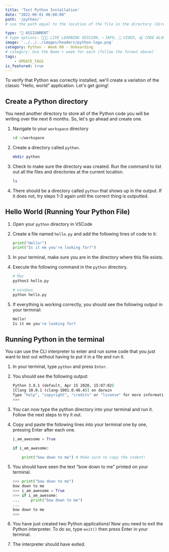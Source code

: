 ```yaml
---
title: 'Test Python Installation'
date: "2022-09-01 08:00:00"
path: '/python/'
# use the path equal to the location of the file in the directory (directory structure)

type: '📝 ASSIGNMENT'
# type options: 👩🏽‍🏫 LIVE LEARNING SESSION, ℹ️ INFO, 🎥 VIDEO, 💻 CODE ALONG, 🥼LAB, ↩️ REVIEW/NOTES, 👥 GROUP LEARNING, 👷🏼‍♂️ GROUP PROJECT, 🧠 ASSESSMENT, 📝 ASSIGNMENT
image: '../../../images/headers/python-logo.png'
category: Python - Week 00 - Onboarding
# category: Use the Name + week for each (follow the format above)
tags:
    - UPDATE_TAGS
is_featured: true
---
```


To verify that Python was correctly installed, we'll create a variation of the classic "Hello, world" application. Let's get going!

## Create a Python directory

You need another directory to store all of the Python code you will be writing over the next 6 months. So, let's go ahead and create one.

1. Navigate to your `workspace` directory

    ```bash
    cd ~/workspace
    ```

1. Create a directory called `python`.

    ```bash
    mkdir python
    ```

1. Check to make sure the directory was created. Run the command to list out all the files and directories at the current location.

    ```bash
    ls
    ```

1. There should be a directory called `python` that shows up in the output. If it does not, try steps 1-3 again until the correct thing is outputted.

## Hello World (Running Your Python File)

1. Open your `python` directory in VSCode
1. Create a file named `hello.py` and add the following lines of code to it:

    ```python
    print("Hello!")
    print("Is it me you're looking for?")
    ```

1. In your terminal, make sure you are in the directory where this file exists.
1. Execute the following command in the `python` directory.

    ```bash
    # Mac
    python3 hello.py

    # windows
    python hello.py
    ```

1. If everything is working correctly, you should see the following output in your terminal:

    ```bash
    Hello!
    Is it me you're looking for?
    ```

## Running Python in the terminal

You can use the CLI interpreter to enter and run some code that you just want to test out without having to put it in a file and run it.

1. In your terminal, type `python` and press `Enter`.
1. You should see the following output:

    ```bash
    Python 3.8.1 (default, Apr 15 2020, 15:07:02)
    [Clang 10.0.1 (clang-1001.0.46.4)] on darwin
    Type "help", "copyright", "credits" or "license" for more information.
    >>>
    ```

1. You can now type the python directory into your terminal and run it. Follow the next steps to try it out.
1. Copy and paste the following lines into your terminal one by one, pressing Enter after each one.

    ```python
    i_am_awesome = True
    ```

    ```python
    if i_am_awesome:
    ```

    ```python
        print("bow down to me") # Make sure to copy the indent!
    ```

1. You should have seen the text "bow down to me" printed on your terminal.

    ```python
    >>> print("bow down to me")
    bow down to me
    >>> i_am_awesome = True
    >>> if i_am_awesome:
    ...     print("bow down to me")
    ...
    bow down to me
    >>>
    ```

1. You have just created two Python applications! Now you need to exit the Python interpreter. To do so, type `exit()` then press Enter in your terminal.
1. The interpreter should have exited.
